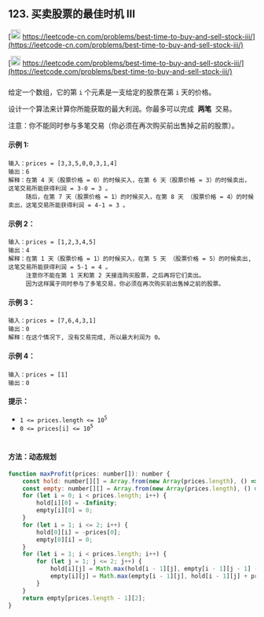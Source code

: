 ## 123. 买卖股票的最佳时机 III

[<img src="https://static.leetcode-cn.com/cn-mono-assets/production/assets/logo-dark-cn.c42314a8.svg" height="20" /> https://leetcode-cn.com/problems/best-time-to-buy-and-sell-stock-iii/](https://leetcode-cn.com/problems/best-time-to-buy-and-sell-stock-iii/)

[<img src="https://assets.leetcode.com/static_assets/public/webpack_bundles/images/logo-dark.e99485d9b.svg" height="20"/> https://leetcode.com/problems/best-time-to-buy-and-sell-stock-iii/](https://leetcode.com/problems/best-time-to-buy-and-sell-stock-iii/)

###

给定一个数组，它的第 `i` 个元素是一支给定的股票在第 `i` 天的价格。

设计一个算法来计算你所能获取的最大利润。你最多可以完成  **两笔**  交易。

注意：你不能同时参与多笔交易（你必须在再次购买前出售掉之前的股票）。

#### 示例 1:

```
输入：prices = [3,3,5,0,0,3,1,4]
输出：6
解释：在第 4 天（股票价格 = 0）的时候买入，在第 6 天（股票价格 = 3）的时候卖出，这笔交易所能获得利润 = 3-0 = 3 。
     随后，在第 7 天（股票价格 = 1）的时候买入，在第 8 天 （股票价格 = 4）的时候卖出，这笔交易所能获得利润 = 4-1 = 3 。
```

#### 示例 2：

```
输入：prices = [1,2,3,4,5]
输出：4
解释：在第 1 天（股票价格 = 1）的时候买入，在第 5 天 （股票价格 = 5）的时候卖出, 这笔交易所能获得利润 = 5-1 = 4 。  
     注意你不能在第 1 天和第 2 天接连购买股票，之后再将它们卖出。  
     因为这样属于同时参与了多笔交易，你必须在再次购买前出售掉之前的股票。
```

#### 示例 3：

```
输入：prices = [7,6,4,3,1]
输出：0
解释：在这个情况下, 没有交易完成, 所以最大利润为 0。
```

#### 示例 4：

```
输入：prices = [1]
输出：0
```

#### 提示：

-   `1 <= prices.length <= 10`<sup>`5`</sup>
-   `0 <= prices[i] <= 10`<sup>`5`</sup>

#

#### 方法：动态规划

```js
function maxProfit(prices: number[]): number {
    const hold: number[][] = Array.from(new Array(prices.length), () => new Array(3));
    const empty: number[][] = Array.from(new Array(prices.length), () => new Array(3));
    for (let i = 0; i < prices.length; i++) {
        hold[i][0] = -Infinity;
        empty[i][0] = 0;
    }
    for (let i = 1; i <= 2; i++) {
        hold[0][i] = -prices[0];
        empty[0][i] = 0;
    }
    for (let i = 1; i < prices.length; i++) {
        for (let j = 1; j <= 2; j++) {
            hold[i][j] = Math.max(hold[i - 1][j], empty[i - 1][j - 1] - prices[i]);
            empty[i][j] = Math.max(empty[i - 1][j], hold[i - 1][j] + prices[i]);
        }
    }
    return empty[prices.length - 1][2];
}
```

